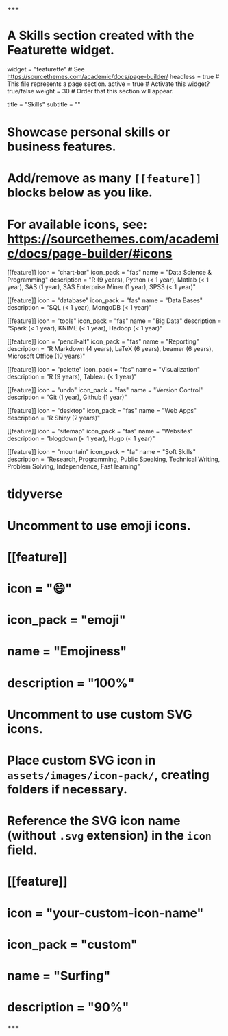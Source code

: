 +++
# A Skills section created with the Featurette widget.
widget = "featurette"  # See https://sourcethemes.com/academic/docs/page-builder/
headless = true  # This file represents a page section.
active = true  # Activate this widget? true/false
weight = 30  # Order that this section will appear.

title = "Skills"
subtitle = ""

# Showcase personal skills or business features.
# 
# Add/remove as many `[[feature]]` blocks below as you like.
# 
# For available icons, see: https://sourcethemes.com/academic/docs/page-builder/#icons

[[feature]]
  icon = "chart-bar"
  icon_pack = "fas"
  name = "Data Science & Programming"
  description = "R (9 years), Python (< 1 year), Matlab (< 1 year), SAS (1 year), SAS Enterprise Miner (1 year), SPSS (< 1 year)"
  
[[feature]]
  icon = "database"
  icon_pack = "fas"
  name = "Data Bases"
  description = "SQL (< 1 year), MongoDB (< 1 year)"
  
[[feature]]
  icon = "tools"
  icon_pack = "fas"
  name = "Big Data"
  description = "Spark (< 1 year), KNIME (< 1 year), Hadoop (< 1 year)"
  
[[feature]]
  icon = "pencil-alt"
  icon_pack = "fas"
  name = "Reporting"
  description = "R Markdown (4 years), LaTeX (6 years), beamer (6 years), Microsoft Office (10 years)"  
  
[[feature]]
  icon = "palette"
  icon_pack = "fas"
  name = "Visualization"
  description = "R (9 years), Tableau (< 1 year)"

[[feature]]
  icon = "undo"
  icon_pack = "fas"
  name = "Version Control"
  description = "Git (1 year), Github (1 year)"

[[feature]]
  icon = "desktop"
  icon_pack = "fas"
  name = "Web Apps"
  description = "R Shiny (2 years)"

[[feature]]
  icon = "sitemap"
  icon_pack = "fas"
  name = "Websites"
  description = "blogdown (< 1 year), Hugo (< 1 year)"
  
[[feature]]
  icon = "mountain"
  icon_pack = "fa"
  name = "Soft Skills"
  description = "Research, Programming, Public Speaking, Technical Writing, Problem Solving, Independence, Fast learning"
  
# tidyverse  

# Uncomment to use emoji icons.
# [[feature]]
#  icon = ":smile:"
#  icon_pack = "emoji"
#  name = "Emojiness"
#  description = "100%"  

# Uncomment to use custom SVG icons.
# Place custom SVG icon in `assets/images/icon-pack/`, creating folders if necessary.
# Reference the SVG icon name (without `.svg` extension) in the `icon` field.
# [[feature]]
#  icon = "your-custom-icon-name"
#  icon_pack = "custom"
#  name = "Surfing"
#  description = "90%"

+++
